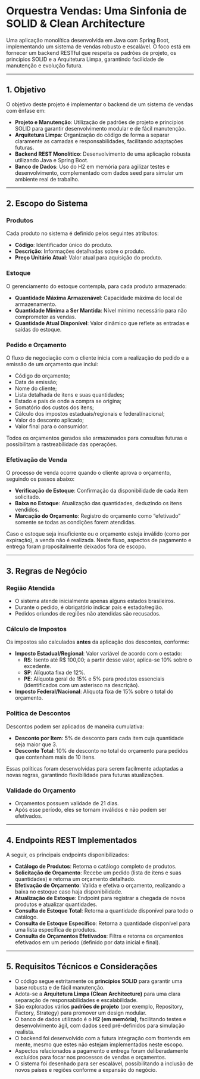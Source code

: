 # Orquestra Vendas: Uma Sinfonia de SOLID & Clean Architecture

Uma aplicação monolítica desenvolvida em Java com Spring Boot, implementando um sistema de vendas robusto e escalável. O foco está em fornecer um backend RESTful que respeita os padrões de projeto, os princípios SOLID e a Arquitetura Limpa, garantindo facilidade de manutenção e evolução futura.

---

## 1. Objetivo

O objetivo deste projeto é implementar o backend de um sistema de vendas com ênfase em:

- **Projeto e Manutenção**: Utilização de padrões de projeto e princípios SOLID para garantir desenvolvimento modular e de fácil manutenção.
- **Arquitetura Limpa**: Organização do código de forma a separar claramente as camadas e responsabilidades, facilitando adaptações futuras.
- **Backend REST Monolítico**: Desenvolvimento de uma aplicação robusta utilizando Java e Spring Boot.
- **Banco de Dados**: Uso do H2 em memória para agilizar testes e desenvolvimento, complementado com dados seed para simular um ambiente real de trabalho.

---

## 2. Escopo do Sistema

### Produtos

Cada produto no sistema é definido pelos seguintes atributos:
- **Código**: Identificador único do produto.
- **Descrição**: Informações detalhadas sobre o produto.
- **Preço Unitário Atual**: Valor atual para aquisição do produto.

### Estoque

O gerenciamento do estoque contempla, para cada produto armazenado:
- **Quantidade Máxima Armazenável**: Capacidade máxima do local de armazenamento.
- **Quantidade Mínima a Ser Mantida**: Nível mínimo necessário para não comprometer as vendas.
- **Quantidade Atual Disponível**: Valor dinâmico que reflete as entradas e saídas do estoque.

### Pedido e Orçamento

O fluxo de negociação com o cliente inicia com a realização do pedido e a emissão de um orçamento que inclui:
- Código do orçamento;
- Data de emissão;
- Nome do cliente;
- Lista detalhada de itens e suas quantidades;
- Estado e país de onde a compra se origina;
- Somatório dos custos dos itens;
- Cálculo dos impostos estaduais/regionais e federal/nacional;
- Valor do desconto aplicado;
- Valor final para o consumidor.

Todos os orçamentos gerados são armazenados para consultas futuras e possibilitam a rastreabilidade das operações.

### Efetivação de Venda

O processo de venda ocorre quando o cliente aprova o orçamento, seguindo os passos abaixo:
- **Verificação de Estoque**: Confirmação da disponibilidade de cada item solicitado.
- **Baixa no Estoque**: Atualização das quantidades, deduzindo os itens vendidos.
- **Marcação do Orçamento**: Registro do orçamento como “efetivado” somente se todas as condições forem atendidas.

Caso o estoque seja insuficiente ou o orçamento esteja inválido (como por expiração), a venda não é realizada. Neste fluxo, aspectos de pagamento e entrega foram propositalmente deixados fora de escopo.

---

## 3. Regras de Negócio

### Região Atendida

- O sistema atende inicialmente apenas alguns estados brasileiros.  
- Durante o pedido, é obrigatório indicar país e estado/região.  
- Pedidos oriundos de regiões não atendidas são recusados.

### Cálculo de Impostos

Os impostos são calculados **antes** da aplicação dos descontos, conforme:

- **Imposto Estadual/Regional**: Valor variável de acordo com o estado:
  - **RS**: Isento até R$ 100,00; a partir desse valor, aplica-se 10% sobre o excedente.
  - **SP**: Alíquota fixa de 12%.
  - **PE**: Alíquota geral de 15% e 5% para produtos essenciais (identificados com um asterisco na descrição).
- **Imposto Federal/Nacional**: Alíquota fixa de 15% sobre o total do orçamento.

### Política de Descontos

Descontos podem ser aplicados de maneira cumulativa:
- **Desconto por Item**: 5% de desconto para cada item cuja quantidade seja maior que 3.
- **Desconto Total**: 10% de desconto no total do orçamento para pedidos que contenham mais de 10 itens.

Essas políticas foram desenvolvidas para serem facilmente adaptadas a novas regras, garantindo flexibilidade para futuras atualizações.

### Validade do Orçamento

- Orçamentos possuem validade de 21 dias.  
- Após esse período, eles se tornam inválidos e não podem ser efetivados.

---

## 4. Endpoints REST Implementados

A seguir, os principais endpoints disponibilizados:

- **Catálogo de Produtos**: Retorna o catálogo completo de produtos.
- **Solicitação de Orçamento**: Recebe um pedido (lista de itens e suas quantidades) e retorna um orçamento detalhado.
- **Efetivação de Orçamento**: Valida e efetiva o orçamento, realizando a baixa no estoque caso haja disponibilidade.
- **Atualização de Estoque**: Endpoint para registrar a chegada de novos produtos e atualizar quantidades.
- **Consulta de Estoque Total**: Retorna a quantidade disponível para todo o catálogo.
- **Consulta de Estoque Específico**: Retorna a quantidade disponível para uma lista específica de produtos.
- **Consulta de Orçamentos Efetivados**: Filtra e retorna os orçamentos efetivados em um período (definido por data inicial e final).

---

## 5. Requisitos Técnicos e Considerações

- O código segue estritamente os **princípios SOLID** para garantir uma base robusta e de fácil manutenção.
- Adota-se a **Arquitetura Limpa (Clean Architecture)** para uma clara separação de responsabilidades e escalabilidade.
- São explorados vários **padrões de projeto** (por exemplo, Repository, Factory, Strategy) para promover um design modular.
- O banco de dados utilizado é o **H2 (em memória)**, facilitando testes e desenvolvimento ágil, com dados seed pré-definidos para simulação realista.
- O backend foi desenvolvido com a futura integração com frontends em mente, mesmo que estes não estejam implementados neste escopo.
- Aspectos relacionados a pagamento e entrega foram deliberadamente excluídos para focar nos processos de vendas e orçamentos.
- O sistema foi desenhado para ser escalável, possibilitando a inclusão de novos países e regiões conforme a expansão do negócio.
